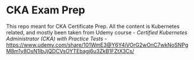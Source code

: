 # CKA Exam Prep
This repo meant for CKA Certificate Prep.
All the content is Kubernetes related, and mostly been taken from Udemy course - 
*Certified Kubernetes Administrator (CKA) with Practice Tests* - https://www.udemy.com/share/101WmE3@Y6Y4iVOrG2wOnC7wkNoSNPgM8m1y8OsN1IbJjQDCVsOYTEbagj6u3ZkB1FZtX3Cs/

